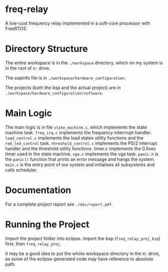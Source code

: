 freq-relay
==========

A low-cost frequency relay implemented in a soft-core processor with FreeRTOS.

Directory Structure
===================

The entire workspace is in the `./workspace` directory, which on my system is in the root of `H:` drive.

The sopinfo file is in `./workspace/hardware_configuration`.

The projects (both the bsp and the actual project) are in `./workspace/hardware_configuration/software`.


Main Logic
==========

The main logic is in file `state_machine.c`, which implements the state machine task. `freq_irq.c` implements the frequency interrrupt handler. `load_control.c` implements the load states utility functions and the `red_led_control` task. `threshold_control.c` implements the PS/2 interrupt handler and the threshold utility functions. timer.c implements the 0.5sec timer used in the state machine. `vga.c` implements the vga task. `panic.h` is the `panic()` function that prints an error message and hangs the system. `main.c` is the entry point of our system and initialises all subsystems and calls scheduler.

Documentation
=============

For a complete project report see `./doc/report.pdf`.

Running the Project
===================

Import the project folder into eclipse. Import the bsp (`freq_relay_proj_bsp`) first, then `freq_relay_proj`.

It may be a good idea to put the whole workspace directory in the `H:` drive, as some of the eclipse-generated code may have reference to absolute path.
